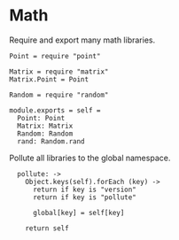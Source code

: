 Math
====

Require and export many math libraries.

    Point = require "point"

    Matrix = require "matrix"
    Matrix.Point = Point

    Random = require "random"

    module.exports = self =
      Point: Point
      Matrix: Matrix
      Random: Random
      rand: Random.rand

Pollute all libraries to the global namespace.

      pollute: ->
        Object.keys(self).forEach (key) ->
          return if key is "version"
          return if key is "pollute"

          global[key] = self[key]

        return self
